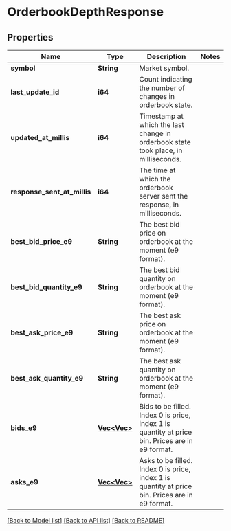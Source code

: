 # OrderbookDepthResponse

## Properties

Name | Type | Description | Notes
------------ | ------------- | ------------- | -------------
**symbol** | **String** | Market symbol. | 
**last_update_id** | **i64** | Count indicating the number of changes in orderbook state. | 
**updated_at_millis** | **i64** | Timestamp at which the last change in orderbook state took place, in milliseconds. | 
**response_sent_at_millis** | **i64** | The time at which the orderbook server sent the response, in milliseconds. | 
**best_bid_price_e9** | **String** | The best bid price on orderbook at the moment (e9 format). | 
**best_bid_quantity_e9** | **String** | The best bid quantity on orderbook at the moment (e9 format). | 
**best_ask_price_e9** | **String** | The best ask price on orderbook at the moment (e9 format). | 
**best_ask_quantity_e9** | **String** | The best ask quantity on orderbook at the moment (e9 format). | 
**bids_e9** | [**Vec<Vec<String>>**](Vec.md) | Bids to be filled. Index 0 is price, index 1 is quantity at price bin. Prices are in e9 format. | 
**asks_e9** | [**Vec<Vec<String>>**](Vec.md) | Asks to be filled. Index 0 is price, index 1 is quantity at price bin. Prices are in e9 format. | 

[[Back to Model list]](../README.md#documentation-for-models) [[Back to API list]](../README.md#documentation-for-api-endpoints) [[Back to README]](../README.md)


